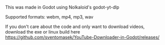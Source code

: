 This was made in Godot using Nolkaloid's godot-yt-dlp

Supported formats: webm, mp4, mp3, wav

If you don't care about the code and only want to download videos, download the exe or linux build here https://github.com/sventomasek/YouTube-Downloader-in-Godot/releases/

